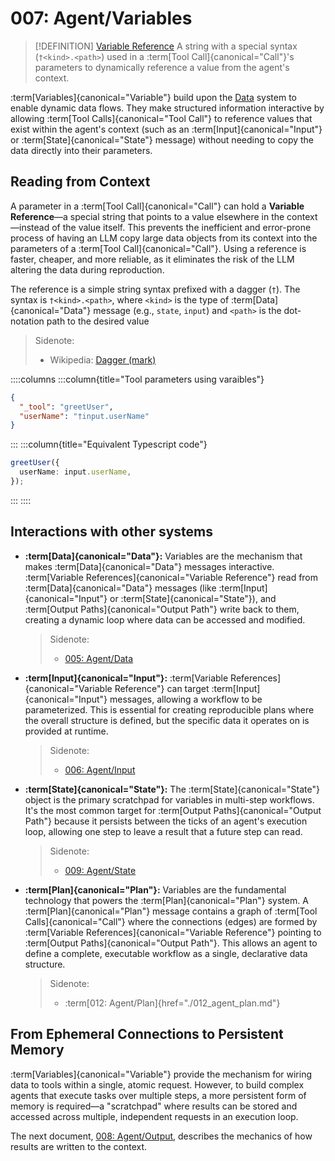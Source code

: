 # 007: Agent/Variables

> [!DEFINITION] [Variable Reference](./000_glossary.md)
> A string with a special syntax (`†<kind>.<path>`) used in a :term[Tool Call]{canonical="Call"}'s parameters to dynamically reference a value from the agent's context.

:term[Variables]{canonical="Variable"} build upon the [Data](./005_agent_data.md) system to enable dynamic data flows. They make structured information interactive by allowing :term[Tool Calls]{canonical="Tool Call"} to reference values that exist within the agent's context (such as an :term[Input]{canonical="Input"} or :term[State]{canonical="State"} message) without needing to copy the data directly into their parameters.

## Reading from Context

A parameter in a :term[Tool Call]{canonical="Call"} can hold a **Variable Reference**—a special string that points to a value elsewhere in the context—instead of the value itself. This prevents the inefficient and error-prone process of having an LLM copy large data objects from its context into the parameters of a :term[Tool Call]{canonical="Call"}. Using a reference is faster, cheaper, and more reliable, as it eliminates the risk of the LLM altering the data during reproduction.

The reference is a simple string syntax prefixed with a dagger (`†`). The syntax is `†<kind>.<path>`, where `<kind>` is the type of :term[Data]{canonical="Data"} message (e.g., `state`, `input`) and `<path>` is the dot-notation path to the desired value

> Sidenote:
>
> - Wikipedia: [Dagger (mark)](<https://en.wikipedia.org/wiki/Dagger_(mark)>)

::::columns
:::column{title="Tool parameters using varaibles"}

```json
{
  "_tool": "greetUser",
  "userName": "†input.userName"
}
```

:::
:::column{title="Equivalent Typescript code"}

```typescript
greetUser({
  userName: input.userName,
});
```

:::
::::

## Interactions with other systems

- **:term[Data]{canonical="Data"}:** Variables are the mechanism that makes :term[Data]{canonical="Data"} messages interactive. :term[Variable References]{canonical="Variable Reference"} read from :term[Data]{canonical="Data"} messages (like :term[Input]{canonical="Input"} or :term[State]{canonical="State"}), and :term[Output Paths]{canonical="Output Path"} write back to them, creating a dynamic loop where data can be accessed and modified.

  > Sidenote:
  >
  > - [005: Agent/Data](./005_agent_data.md)

- **:term[Input]{canonical="Input"}:** :term[Variable References]{canonical="Variable Reference"} can target :term[Input]{canonical="Input"} messages, allowing a workflow to be parameterized. This is essential for creating reproducible plans where the overall structure is defined, but the specific data it operates on is provided at runtime.

  > Sidenote:
  >
  > - [006: Agent/Input](./006_agent_input.md)

- **:term[State]{canonical="State"}:** The :term[State]{canonical="State"} object is the primary scratchpad for variables in multi-step workflows. It's the most common target for :term[Output Paths]{canonical="Output Path"} because it persists between the ticks of an agent's execution loop, allowing one step to leave a result that a future step can read.

  > Sidenote:
  >
  > - [009: Agent/State](./009_agent_state.md)

- **:term[Plan]{canonical="Plan"}:** Variables are the fundamental technology that powers the :term[Plan]{canonical="Plan"} system. A :term[Plan]{canonical="Plan"} message contains a graph of :term[Tool Calls]{canonical="Call"} where the connections (edges) are formed by :term[Variable References]{canonical="Variable Reference"} pointing to :term[Output Paths]{canonical="Output Path"}. This allows an agent to define a complete, executable workflow as a single, declarative data structure.

  > Sidenote:
  >
  > - :term[012: Agent/Plan]{href="./012_agent_plan.md"}

## From Ephemeral Connections to Persistent Memory

:term[Variables]{canonical="Variable"} provide the mechanism for wiring data to tools within a single, atomic request. However, to build complex agents that execute tasks over multiple steps, a more persistent form of memory is required—a "scratchpad" where results can be stored and accessed across multiple, independent requests in an execution loop.

The next document, [008: Agent/Output](./008_agent_output.md), describes the mechanics of how results are written to the context.
